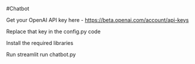 #Chatbot

Get your OpenAI API key here - https://beta.openai.com/account/api-keys

Replace that key in the config.py code

Install the required libraries 

Run streamlit run chatbot.py
